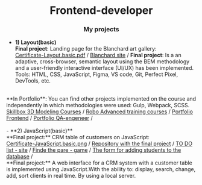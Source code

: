 <h1 align="center">Frontend-developer</h1>
<h3 align="center">My projects</h3>

- **1) Layout(basic)**<br>
**Final project**: Landing page for the Blanchard art gallery:<br>
  <a href="https://drive.google.com/file/d/1KElF28FI4ViH6HgPADdtOz-EVDrzcViH/view?usp=drive_link" target="_blank" alt="Certificat">Certificate-Layout.basic.pdf</a><span> / </span>
  <a href="https://brinza-anna.github.io/Blanchard/" target="_blank" alt="Certificat">Blanchard site</a><span> / </span>
 **Final project**: Is a  an adaptive, cross-browser, semantic layout using the BEM methodology and a user-friendly interactive interface (UI/UX) has been implemented.
Tools: HTML, CSS, JavaScript, Figma, VS code, Git, Perfect Pixel, DevTools, etc.
<br>
**In Portfolio**: You can find other projects implemented on the course and independently in which methodologies were used: Gulp, Webpack, SCSS.
    <a href="https://brinza-anna.github.io/Skillbox.school/" target="_blank" alt="Certificat">Skillbox 3D Modeling Courses</a><span> / </span>
  <a href="https://brinza-anna.github.io/Robo.school-gulp_use/" target="_blank" alt="Certificat">Robo Advanced training courses</a><span> / </span>
  <a href="https://brinza-anna.github.io/Frontend-Portfolio/" target="_blank" alt="Certificat">Portfolio Frontend</a><span> / </span>
  <a href="https://brinza-anna.github.io/QA-portfolio/" target="_blank" alt="Certificat">Portfolio QA-engeneer</a><span> / </span>
<br>
<br>
- **2) JavaScript(basic)**<br>
  **Final project:** CRM table of customers on JavaScript:<br>
  <a href="https://drive.google.com/file/d/1v1Mi_XajyOH6xcITzwz-Ae7GiAYA8xkQ/view?usp=drive_link" target="_blank" alt="Certificat">Certificate-JavaScript.basic.png</a><span> / </span>
  <a href="" target="_blank" alt="Certificat">Repository with the final project</a><span> / </span>
    <a href="https://brinza-anna.github.io/TO-DO-list_JavaScript/" target="_blank" alt="Certificat">TO DO list - site</a><span> / </span>
  <a href="https://brinza-anna.github.io/Find-pair_JavaScript/" target="_blank" alt="Certificat">Finde the pare - game</a><span> / </span>
  <a href="https://brinza-anna.github.io/add-form_for-db/" target="_blank" alt="Certificat">The form for adding students to the database</a><span> / </span>
<br>
 **Final project:** A web interface for a CRM system with a customer table is implemented using JavaScript.With the ability to: display, search, change, add, sort clients in real time. By using a local server.
<br>


